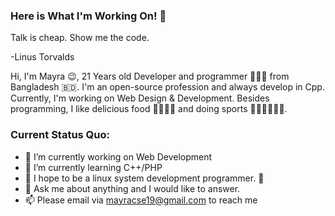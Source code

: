 ### Here is What I'm Working On! 👋

Talk is cheap. Show me the code.

-Linus Torvalds


Hi, I'm Mayra 😉, 21 Years old Developer and programmer 👨🏻‍💻 from Bangladesh 🇧🇩. I'm an open-source profession and always develop in Cpp. Currently, I'm working on Web Design & Development. Besides programming, I like delicious food 🥗🥩🌮🍣 and doing sports 🏃⛹️‍♂️🏋🏼‍♂️.




### Current Status Quo:

- 🔭 I’m currently working on Web Development
- 🌱 I’m currently learning C++/PHP
- 🤔 I hope to be a linux system development programmer. 🐧
- 💬 Ask me about anything and I would like to answer.
- 📫  Please email via mayracse19@gmail.com to reach me


